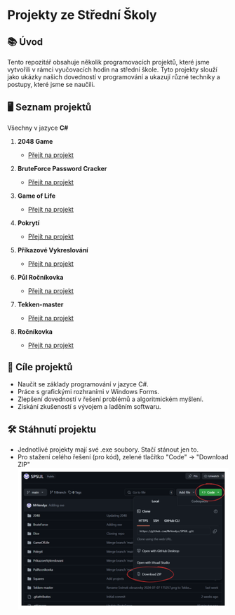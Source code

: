 # Projekty ze Střední Školy

## 📚 Úvod

Tento repozitář obsahuje několik programovacích projektů, které jsme vytvořili v rámci vyučovacích hodin na střední škole. Tyto projekty slouží jako ukázky našich dovedností v programování a ukazují různé techniky a postupy, které jsme se naučili.

## 🖥️ Seznam projektů
Všechny v jazyce **C#**

1. **2048 Game**
   - [Přejít na projekt](./2048)

2. **BruteForce Password Cracker**
   - [Přejít na projekt](./bruteforce-password-cracker)

3. **Game of Life**
   - [Přejít na projekt](./GameOfLife)

4. **Pokrytí**
   - [Přejít na projekt](./Pokrytí)

5. **Příkazové Vykreslování**
   - [Přejít na projekt](./PrikazoveVykreslovani)

6. **Půl Ročníkovka**
   - [Přejít na projekt](./PulRocnikovka)

7. **Tekken-master**
   - [Přejít na projekt](./Tekken-master)

8. **Ročníkovka**
   - [Přejít na projekt](./Dice)

## 🎯 Cíle projektů

- Naučit se základy programování v jazyce C#.
- Práce s grafickými rozhraními v Windows Forms.
- Zlepšení dovedností v řešení problémů a algoritmickém myšlení.
- Získání zkušeností s vývojem a laděním softwaru.

## 🛠️ Stáhnutí projektu
- Jednotlivé projekty mají své .exe soubory. Stačí stánout jen to.
- Pro stažení celého řešení (pro kód), zelené tlačítko "Code" -> "Download ZIP"
  ![Screenshot download](github_download2.png)
